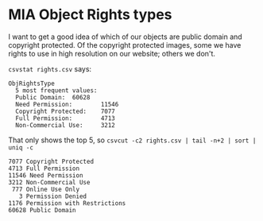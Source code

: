 # MIA Object Rights types

I want to get a good idea of which of our objects are public domain and
copyright protected. Of the copyright protected images, some we have
rights to use in high resolution on our website; others we don't.

`csvstat rights.csv` says:

```
ObjRightsType
  5 most frequent values:
  Public Domain:  60628
  Need Permission:        11546
  Copyright Protected:    7077
  Full Permission:        4713
  Non-Commercial Use:     3212
```

That only shows the top 5, so `csvcut -c2 rights.csv | tail -n+2 | sort | uniq -c`

```
7077 Copyright Protected
4713 Full Permission
11546 Need Permission
3212 Non-Commercial Use
 777 Online Use Only
   3 Permission Denied
1176 Permission with Restrictions
60628 Public Domain
```
